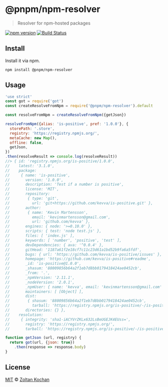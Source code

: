 # @pnpm/npm-resolver

> Resolver for npm-hosted packages

<!--@shields('npm', 'travis')-->
[![npm version](https://img.shields.io/npm/v/@pnpm/npm-resolver.svg)](https://www.npmjs.com/package/@pnpm/npm-resolver) [![Build Status](https://img.shields.io/travis/pnpm/npm-resolver/master.svg)](https://travis-ci.org/pnpm/npm-resolver)
<!--/@-->

## Install

Install it via npm.

    npm install @pnpm/npm-resolver

## Usage

<!--@example('./example.js')-->
```js
'use strict'
const got = require('got')
const createResolveFromNpm = require('@pnpm/npm-resolver').default

const resolveFromNpm = createResolveFromNpm({getJson})

resolveFromNpm({alias: 'is-positive', pref: '1.0.0'}, {
  storePath: '.store',
  registry: 'https://registry.npmjs.org/',
  metaCache: new Map(),
  offline: false,
  getJson,
})
.then(resolveResult => console.log(resolveResult))
//> { id: 'registry.npmjs.org/is-positive/1.0.0',
//    latest: '3.1.0',
//    package: 
//     { name: 'is-positive',
//       version: '1.0.0',
//       description: 'Test if a number is positive',
//       license: 'MIT',
//       repository: 
//        { type: 'git',
//          url: 'git+https://github.com/kevva/is-positive.git' },
//       author: 
//        { name: 'Kevin Martensson',
//          email: 'kevinmartensson@gmail.com',
//          url: 'github.com/kevva' },
//       engines: { node: '>=0.10.0' },
//       scripts: { test: 'node test.js' },
//       files: [ 'index.js' ],
//       keywords: [ 'number', 'positive', 'test' ],
//       devDependencies: { ava: '^0.0.4' },
//       gitHead: '1187a61f2e18cf7c11c23d61a1bd52b9fa6a5fdf',
//       bugs: { url: 'https://github.com/kevva/is-positive/issues' },
//       homepage: 'https://github.com/kevva/is-positive#readme',
//       _id: 'is-positive@1.0.0',
//       _shasum: '88009856b64a2f1eb7d8bb0179418424ae0452cb',
//       _from: '.',
//       _npmVersion: '2.11.1',
//       _nodeVersion: '2.0.1',
//       _npmUser: { name: 'kevva', email: 'kevinmartensson@gmail.com' },
//       maintainers: [ [Object] ],
//       dist: 
//        { shasum: '88009856b64a2f1eb7d8bb0179418424ae0452cb',
//          tarball: 'https://registry.npmjs.org/is-positive/-/is-positive-1.0.0.tgz' },
//       directories: {} },
//    resolution: 
//     { integrity: 'sha1-iACYVrZKLx632LsBeUGEJK4EUss=',
//       registry: 'https://registry.npmjs.org/',
//       tarball: 'https://registry.npmjs.org/is-positive/-/is-positive-1.0.0.tgz' } }

function getJson (url, registry) {
  return got(url, {json: true})
    .then(response => response.body)
}
```
<!--/@-->

## License

[MIT](./LICENSE) © [Zoltan Kochan](https://www.kochan.io/)
